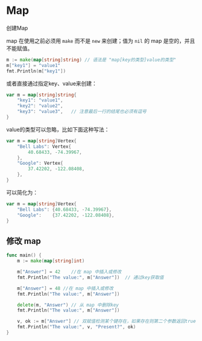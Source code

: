 # Map

创建Map

map 在使用之前必须用 `make` 而不是 `new` 来创建；值为 `nil` 的 map 是空的，并且不能赋值。

```go
m := make(map[string]string) // 语法是 "map[key的类型]value的类型"
m["key1"] = "value1"
fmt.Println(m["key1"])
```

或者直接通过指定key、value来创建：

```go
var m = map[string]string{
	"key1": "value1",
	"key2": "value2",
	"key3": "value3",	// 注意最后一行的结尾也必须有逗号
}
```

value的类型可以忽略，比如下面这种写法：

```go
var m = map[string]Vertex{
	"Bell Labs": Vertex{
		40.68433, -74.39967,
	},
	"Google": Vertex{
		37.42202, -122.08408,
	},
}

```

可以简化为：

```go
var m = map[string]Vertex{
	"Bell Labs": {40.68433, -74.39967},
	"Google":    {37.42202, -122.08408},
}
```

## 修改 map

```go
func main() {
	m := make(map[string]int)

	m["Answer"] = 42	//在 map 中插入或修改
	fmt.Println("The value:", m["Answer"])  // 通过key获取值

	m["Answer"] = 48 //在 map 中插入或修改
	fmt.Println("The value:", m["Answer"])

	delete(m, "Answer") // 从 map 中删除key
	fmt.Println("The value:", m["Answer"])

	v, ok := m["Answer"] // 双赋值检测某个键存在，如果存在则第二个参数返回true
	fmt.Println("The value:", v, "Present?", ok)
}
```

